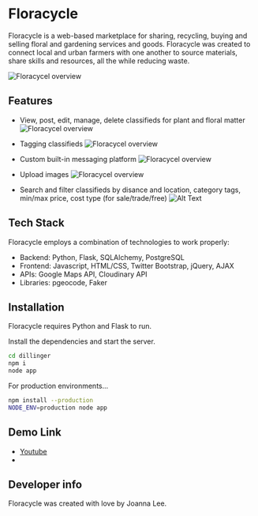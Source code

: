 # Floracycle

Floracycle is a web-based marketplace for sharing, recycling, buying and selling floral and gardening services and goods. Floracycle was created to connect local and urban farmers with one another to source materials, share skills and resources, all the while reducing waste.

![Floracycel overview](/static/Floracycle1.gif)

## Features

- View, post, edit, manage, delete classifieds for plant and floral matter
![Floracycel overview](/static/Floracycle1.gif)

- Tagging classifieds
![Floracycel overview](/static/Floracycle2.gif)

- Custom built-in messaging platform
![Floracycel overview](/static/Floracycle3.gif)

- Upload images
![Floracycel overview](/static/Floracycle4.gif)

- Search and filter classifieds by disance and location, category tags, min/max price, cost type (for sale/trade/free)
![Alt Text](https://media.giphy.com/media/vFKqnCdLPNOKc/giphy.gif)


## Tech Stack

Floracycle employs a combination of technologies to work properly:

- Backend: Python, Flask, SQLAlchemy, PostgreSQL 
- Frontend: Javascript, HTML/CSS, Twitter Bootstrap, jQuery, AJAX
- APIs: Google Maps API, Cloudinary API
- Libraries: pgeocode, Faker


## Installation

Floracycle requires Python and Flask to run.

Install the dependencies and start the server.

```sh
cd dillinger
npm i
node app
```

For production environments...

```sh
npm install --production
NODE_ENV=production node app
```


## Demo Link

- [Youtube](https://youtu.be/LvU7Bgee-mU)
- 

## Developer info

Floracycle was created with love by Joanna Lee.


